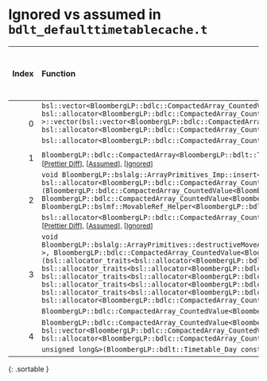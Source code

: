# Ignored vs assumed in `bdlt_defaulttimetablecache.t`

<script src="../sorttable.js"></script>

|   Index | Function                                                                                                                                                                                                                                                                                                                                                                                                                                                                                                                                                                                                                                                                                                                                                                                                                                                                                                                                                                                                                                                                                                                                                                                                                                                                                                                              |   Difference in number of lines |   Function size difference in bytes |   Number of lines in assumed build |   Number of bytes in assumed build |   Number of lines in ignored build |   Number of bytes in ignored build |
|--------:|:--------------------------------------------------------------------------------------------------------------------------------------------------------------------------------------------------------------------------------------------------------------------------------------------------------------------------------------------------------------------------------------------------------------------------------------------------------------------------------------------------------------------------------------------------------------------------------------------------------------------------------------------------------------------------------------------------------------------------------------------------------------------------------------------------------------------------------------------------------------------------------------------------------------------------------------------------------------------------------------------------------------------------------------------------------------------------------------------------------------------------------------------------------------------------------------------------------------------------------------------------------------------------------------------------------------------------------------|--------------------------------:|------------------------------------:|-----------------------------------:|-----------------------------------:|-----------------------------------:|-----------------------------------:|
|       0 | `bsl::vector<BloombergLP::bdlc::CompactedArray_CountedValue<BloombergLP::bdlt::Timetable_Day>, bsl::allocator<BloombergLP::bdlc::CompactedArray_CountedValue<BloombergLP::bdlt::Timetable_Day> > >::vector(bsl::vector<BloombergLP::bdlc::CompactedArray_CountedValue<BloombergLP::bdlt::Timetable_Day>, bsl::allocator<BloombergLP::bdlc::CompactedArray_CountedValue<BloombergLP::bdlt::Timetable_Day> > > const&, bsl::allocator<BloombergLP::bdlc::CompactedArray_CountedValue<BloombergLP::bdlt::Timetable_Day> > const&)` <sup>\[[Assumed](0-assume)\], \[[Ignored](0-none)\], \[[Diff](0.diff.html)\], \[[Prettier Diff](0-diff.html)\], \[[Assumed](0-assume-decompiled.txt)\], \[[Ignored](0-none-decompiled.txt)\]                                                                                                                                                                                                                                                                                                                                                                                                                                                                                                                                                                                                          |                              -6 |                                 -16 |                                100 |                                352 |                                106 |                                368 |
|       1 | `BloombergLP::bdlc::CompactedArray<BloombergLP::bdlt::Timetable_Day>::increment(BloombergLP::bdlt::Timetable_Day const&, unsigned long)` <sup>\[[Assumed](1-assume)\], \[[Ignored](1-none)\], \[[Diff](1.diff.html)\], \[[Prettier Diff](1-diff.html)\], \[[Assumed](1-assume-decompiled.txt)\], \[[Ignored](1-none-decompiled.txt)\]                                                                                                                                                                                                                                                                                                                                                                                                                                                                                                                                                                                                                                                                                                                                                                                                                                                                                                                                                                                                 |                              -9 |                                 -48 |                                189 |                                672 |                                198 |                                720 |
|       2 | `void BloombergLP::bslalg::ArrayPrimitives_Imp::insert<BloombergLP::bdlc::CompactedArray_CountedValue<BloombergLP::bdlt::Timetable_Day>, bsl::allocator<BloombergLP::bdlc::CompactedArray_CountedValue<BloombergLP::bdlt::Timetable_Day> > >(BloombergLP::bdlc::CompactedArray_CountedValue<BloombergLP::bdlt::Timetable_Day>*, BloombergLP::bdlc::CompactedArray_CountedValue<BloombergLP::bdlt::Timetable_Day>*, BloombergLP::bslmf::MovableRef_Helper<BloombergLP::bdlc::CompactedArray_CountedValue<BloombergLP::bdlt::Timetable_Day> >::type, bsl::allocator<BloombergLP::bdlc::CompactedArray_CountedValue<BloombergLP::bdlt::Timetable_Day> >, BloombergLP::bslmf::MetaInt<0>*)` <sup>\[[Assumed](2-assume)\], \[[Ignored](2-none)\], \[[Diff](2.diff.html)\], \[[Prettier Diff](2-diff.html)\], \[[Assumed](2-assume-decompiled.txt)\], \[[Ignored](2-none-decompiled.txt)\]                                                                                                                                                                                                                                                                                                                                                                                                                                                  |                             -14 |                                 -64 |                                 97 |                                304 |                                111 |                                368 |
|       3 | `void BloombergLP::bslalg::ArrayPrimitives::destructiveMoveAndEmplace<bsl::allocator<BloombergLP::bdlc::CompactedArray_CountedValue<BloombergLP::bdlt::Timetable_Day> >, BloombergLP::bdlc::CompactedArray_CountedValue<BloombergLP::bdlt::Timetable_Day> >(bsl::allocator_traits<bsl::allocator<BloombergLP::bdlc::CompactedArray_CountedValue<BloombergLP::bdlt::Timetable_Day> > >::pointer, bsl::allocator_traits<bsl::allocator<BloombergLP::bdlc::CompactedArray_CountedValue<BloombergLP::bdlt::Timetable_Day> > >::pointer*, bsl::allocator_traits<bsl::allocator<BloombergLP::bdlc::CompactedArray_CountedValue<BloombergLP::bdlt::Timetable_Day> > >::pointer, bsl::allocator_traits<bsl::allocator<BloombergLP::bdlc::CompactedArray_CountedValue<BloombergLP::bdlt::Timetable_Day> > >::pointer, bsl::allocator_traits<bsl::allocator<BloombergLP::bdlc::CompactedArray_CountedValue<BloombergLP::bdlt::Timetable_Day> > >::pointer, bsl::allocator<BloombergLP::bdlc::CompactedArray_CountedValue<BloombergLP::bdlt::Timetable_Day> >, BloombergLP::bdlc::CompactedArray_CountedValue<BloombergLP::bdlt::Timetable_Day>&&)` <sup>\[[Assumed](3-assume)\], \[[Ignored](3-none)\], \[[Diff](3.diff.html)\], \[[Prettier Diff](3-diff.html)\], \[[Assumed](3-assume-decompiled.txt)\], \[[Ignored](3-none-decompiled.txt)\] |                             -20 |                                 -80 |                                194 |                                720 |                                214 |                                800 |
|       4 | `BloombergLP::bdlc::CompactedArray_CountedValue<BloombergLP::bdlt::Timetable_Day>& bsl::vector<BloombergLP::bdlc::CompactedArray_CountedValue<BloombergLP::bdlt::Timetable_Day>, bsl::allocator<BloombergLP::bdlc::CompactedArray_CountedValue<BloombergLP::bdlt::Timetable_Day> > >::emplace_back<BloombergLP::bdlt::Timetable_Day const&, unsigned long&>(BloombergLP::bdlt::Timetable_Day const&, unsigned long&)` <sup>\[[Assumed](4-assume)\], \[[Ignored](4-none)\], \[[Diff](4.diff.html)\], \[[Prettier Diff](4-diff.html)\], \[[Assumed](4-assume-decompiled.txt)\], \[[Ignored](4-none-decompiled.txt)\]                                                                                                                                                                                                                                                                                                                                                                                                                                                                                                                                                                                                                                                                                                                    |                             -25 |                                 -80 |                                219 |                                800 |                                244 |                                880 |
{: .sortable }
